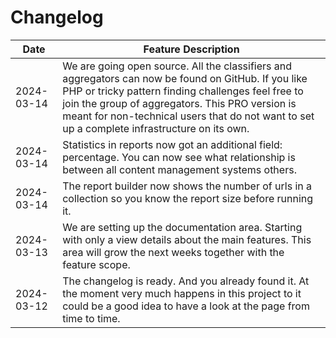 # Changelog

| Date       | Feature Description                                                                                                                                                                                                                                                                                           |
|------------|---------------------------------------------------------------------------------------------------------------------------------------------------------------------------------------------------------------------------------------------------------------------------------------------------------------|
| 2024-03-14 | We are going open source. All the classifiers and aggregators can now be found on GitHub. If you like PHP or tricky pattern finding challenges feel free to join the group of aggregators. This PRO version is meant for non-technical users that do not want to set up a complete infrastructure on its own. |
| 2024-03-14 | Statistics in reports now got an additional field: percentage. You can now see what relationship is between all content management systems others.                                                                                                                                                            |
| 2024-03-14 | The report builder now shows the number of urls in a collection so you know the report size before running it.                                                                                                                                                                                                |
| 2024-03-13 | We are setting up the documentation area. Starting with only a view details about the main features. This area will grow the next weeks together with the feature scope.                                                                                                                                      |
| 2024-03-12 | The changelog is ready. And you already found it. At the moment very much happens in this project to it could be a good idea to have a look at the page from time to time.                                                                                                                                    |
